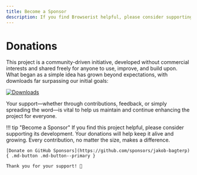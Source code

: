 ```yaml
---
title: Become a Sponsor
description: If you find Browserist helpful, please consider supporting its development. Your donations will help keep it alive and growing.
---
```


# Donations
This project is a community-driven initiative, developed without commercial interests and shared freely for anyone to use, improve, and build upon. What began as a simple idea has grown beyond expectations, with downloads far surpassing our initial goals:

[![Downloads](https://static.pepy.tech/badge/browserist)](https://pepy.tech/project/browserist)

Your support—whether through contributions, feedback, or simply spreading the word—is vital to help us maintain and continue enhancing the project for everyone.

!!! tip "Become a Sponsor"
    If you find this project helpful, please consider supporting its development. Your donations will help keep it alive and growing. Every contribution, no matter the size, makes a difference.

    [Donate on GitHub Sponsors](https://github.com/sponsors/jakob-bagterp){ .md-button .md-button--primary }

    Thank you for your support! 🙌

